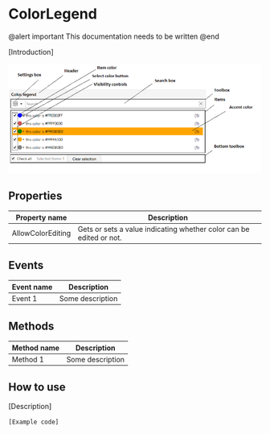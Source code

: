 ColorLegend
===========

@alert important
This documentation needs to be written
@end

[Introduction]

![ColorLegend 01](../images/orc.controls/colorlegend/ColorLegend_01.png)

## Properties

Property name|Description
-|-
AllowColorEditing|Gets or sets a value indicating whether color can be edited or not.

## Events

Event name|Description
-|-
Event 1|Some description

## Methods

Method name|Description
-|-
Method 1|Some description

## How to use

[Description]
```
[Example code]
```